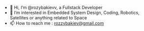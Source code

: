 - 👋 Hi, I’m @rozybakievv, a Fullstack Developer
- 👀 I’m interested in Embedded System Design, Coding, Robotics, Satellites or anything related to Space
- 📫 How to reach me : rozzybakiev@gmail.com
